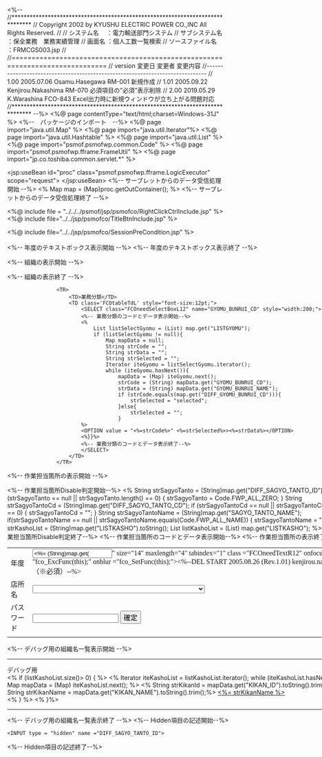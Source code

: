 <%--
//******************************************************************************
// Copyright 2002 by KYUSHU ELECTRIC POWER CO.,INC All Rights Reserved.
//
// システム名      　：電力輸送部門システム
// サブシステム名    ：保全業務　業務実績管理
// 画面名           ：個人工数一覧検索
// ソースファイル名   ：FRMCGS003.jsp
//
//==============================================================================
// version    変更日         変更者              変更内容
//------------------------------------------------------------------------------
// 1.00       2005.07.06     Osamu.Hasegawa      RM-001 新規作成
// 1.01       2005.09.22     Kenjirou.Nakashima  RM-070 必須項目の”必須”表示削除
// 2.00       2019.05.29     K.Warashina         FCO-843 Excel出力時に新規ウィンドウが立ち上がる問題対応
//******************************************************************************
--%>
<%@ page contentType="text/html;charset=Windows-31J" %>
<%--　パッケージのインポート　--%>
<%@ page import="java.util.Map" %>
<%@ page import="java.util.Iterator"%>
<%@ page import="java.util.Hashtable" %>
<%@ page import="java.util.List" %>
<%@ page import="psmof.psmofwp.common.Code" %>
<%@ page import="psmof.psmofwp.fframe.FrameUtil" %>
<%@ page import="jp.co.toshiba.common.servlet.*" %>

<jsp:useBean id="proc" class="psmof.psmofwp.fframe.LogicExecutor" scope="request">
</jsp:useBean>
<%-- サーブレットからのデータ受信処理開始 --%>
<%
	Map  map = (Map)proc.getOutContainer();
%>
<%-- サーブレットからのデータ受信処理終了 --%>
<HTML>
<HEAD>
<LINK rel="stylesheet" type="text/css"
						href="<%=Code.CSS_FCO_PATH%>fcom_hozenfont12.css">
<STYLE type="text/css">
	.NormalSelect {
		width               : 490px;
		FONT                : 12pt 'ＭＳ ゴシック';
	}
	.DisableSelect {
		width               : 490px;
		background-color    : #cccccc;
		FONT                : 12pt 'ＭＳ ゴシック';
	}
	TD {
		FONT                : 12pt 'MS ゴシック'
	}
</STYLE>
<SCRIPT language="JavaScript" src="<%=Code.SCRIPT_CCO_PATH%>com_interface.js"></SCRIPT>
<SCRIPT language="JavaScript" src="<%=Code.SCRIPT_CCO_PATH%>com_check.js"></SCRIPT>
<SCRIPT language="JavaScript" src="<%=Code.SCRIPT_CCO_PATH%>com_util.js"></SCRIPT>
<SCRIPT language="JavaScript" src="<%=Code.SCRIPT_FCO_PATH%>fcom_hozen.js"></SCRIPT>
<SCRIPT language="JavaScript" src="<%=Code.SCRIPT_FCO_PATH%>fcom_inputChk.js"></SCRIPT>
<SCRIPT language="JavaScript" src="<%=Code.SCRIPT_FCO_PATH%>fcom_assist.js"></SCRIPT>
<SCRIPT language="JavaScript" src="<%=Code.SCRIPT_FCO_PATH%>fcom_search.js"></SCRIPT>

<SCRIPT language="JavaScript" src="<%=Code.SCRIPT_FWP_PATH%>FCO_Check.js"></SCRIPT>
<SCRIPT language="JavaScript" src="<%=Code.SCRIPT_FWP_PATH%>FCO_Rule.js"></SCRIPT>
<SCRIPT language="JavaScript" src="<%=Code.SCRIPT_FWP_PATH%>FCO_common.js"></SCRIPT>
<SCRIPT language="JavaScript" src="<%=Code.SCRIPT_FWP_CHECK_PATH%>FWP_Check.js"></SCRIPT>

<%@ include file = "../../../psmof/jsp/psmofco/RightClickCtrlInclude.jsp" %>
<%@ include file="../../jsp/psmofco/TitleBtnInclude.jsp" %>

<SCRIPT language="JavaScript">
<%--
<!-- メッセージ表示するためのファンクションを定義 LogicExecutorよりエラー内容が転送される -->
<%= proc.putJavaScriptMessageDefine() %>
--%>
<%-- 定数の定義開始 --%>
var DEFAULT_NENDO = <%=Code.FWP_HONNENDO_VALUE%>;  <%-- 年度の指定範囲定数 --%>
var FRAME_BUTTON  = "frame_button";     <%-- ボタンフレームの宣言　　　--%>
var FRAME_TITLE   = "frame_title";      <%-- タイトルフレームの宣言　　--%>
var FRAME_DATA    = "frame_data";       <%-- データ表示フレームの宣言　--%>
var m_ClickFlg = 1;                     <%-- ２度押しフラグ変数定義　　--%>
var checkfunc = new Array();            <%-- 読み込み関数定義　　　　　--%>
var strHelpGamenID = "FRMCGS003";       <%-- ヘルプボタン用画面ID定義　--%>

	checkfunc["NENDO"] = "FW01;FW02;";      <%-- FW1:数値チェック　FW2:年度の範囲チェック--%>
	checkfunc["TUKI"] = "FW01;FW03;";       <%-- FW3:月の範囲チェック --%>
<%-- 定数の定義終了 --%>
<%--
//******************************************************************************
// * 関数名    ：フレーム表示
// * 関数ID   ：SetTiteBtn()
// * 処理内容   ：タイトルフレームとボタンフレームの描画
// * 書式      ：<BODY onload="SetTitleBtn()">
// * 引数      ：なし
// * 戻り値    ：なし
//******************************************************************************
--%>
function SetTitleBtn(){
	var strButtonArea = "";
	<%-- 1でボタン描画　Excelボタン・添付資料・懸案事項管理・引継ぎメモ・ＯＫ・キャンセルの順--%>
	strButtonArea = FCO_MakeListButton('0','0','0','0','1','0');
	setBtnHTML();
	fcom_showTitle('年度別業務実績グラフ','FRMCGS003','業務実績管理',strTitleBtnArea);
	fcom_showBtn(strButtonArea);
	<%-- ボタンフレーム・タイトルフレームのDisable解除--%>
	fcom_SetBtnAble(FRAME_BUTTON,false);
	fcom_SetBtnAble(FRAME_TITLE,false);
}
<%--
//******************************************************************************
// * 関数名    ：キャンセルボタンクリック時の処理
// * 関数ID   ：Cancelbtn_click()
// * 処理内容  ：前画面を表示する。
// * 書式      ：< ･･･ onclick="Cancelbtn_click()">
// * 引数      ：なし
// * 戻り値    ：なし
//******************************************************************************
--%>
function Cancelbtn_click()
{
	<%-- ２度押し防止 --%>
	if (m_ClickFlg == 1){
		return;
	}
	m_ClickFlg = 1;

	<%-- 各種ボタンを使用不可にする。true :　使用不可 --%>
	com_SetAllObjectDisable();
	fcom_SetBtnAble(FRAME_BUTTON,true);
	fcom_SetBtnAble(FRAME_TITLE,true);

	<%-- １つ前のサーブレットへアクセス --%>
	document.main.FFRAME_MYURL.value = window.location;
	document.main.FFRAME_ROUTE.value = "cancel";
	document.main.action = "<%= (String)map.get("FFRAME_CANCEL_URL")%>";
	document.main.target = "_self";
	document.main.submit();
}
<%--
//******************************************************************************
// * 関数名    ：ＯＫボタン表示
// * 関数ID   ：Okbtn_click()
// * 処理内容  ：OKボタン押下時にメニュー画面に遷移する。
// * 書式      ：< ･･･ onclick="Okbtn_click()">
// * 引数      ：なし
// * 戻り値    ：なし
//******************************************************************************
--%>
function Okbtn_click() {
	Cancelbtn_click();
}
<%--
//******************************************************************************
// * 関数名    ：年度範囲チェック
// * 関数ID   ：NendoHanni(obj)
// * 処理内容   ：年度＋－２０年のチェック
// * 書式      ：<>
// * 引数      ：なし
// * 戻り値    ：true/false
//******************************************************************************
--%>
function NendoHanni(obj){
	var Honnendo = new Number(<%=(String)map.get("HON_NENDO")%>);
	var minNendo = Honnendo - DEFAULT_NENDO ;
	var maxNendo = Honnendo + DEFAULT_NENDO ;

	if (obj.value == "") {
		return true;
	}
	if ((obj.value > maxNendo) || (obj.value < minNendo)){
		var MESSAGE_FWPCMW2006 ="";
		<%--警告メッセージID：FWPCMW2006--%>
		MESSAGE_FWPCMW2006 = "年度の値が範囲をはずれています。\n適切な値を入力してください。\n" +
				  "（適応範囲：" +
				  minNendo +  "-" +
				  maxNendo + "）";
		obj.style.color = "#FF0000";
		com_OpnWarningDialogMsg("警告メッセージ",MESSAGE_FWPCMW2006);
		obj.focus();
		return false ;
	}else{
		obj.style.color = "#000000";
		return true ;
	}
}
<%--
// *****************************************************************************
// * 関数名         ：情報取得用ウィンドウ表示関数
// * 関数 ID        ：OpenWindow()
// * 処理内容       ：情報取得用のウィンドウを表示します。
// * 書式           ：<･･･ onclick="OpenWindow()">
// * 引数           ：i（機能判別用ナンバー）
// * 戻り値         ：なし
// *****************************************************************************
--%>
function OpenWindow(iNo){

	<%-- ２度押し防止 --%>
	if (m_ClickFlg == 1){
		return;
	}
	m_ClickFlg = 1;

<%  String strSetubiKbn = (String) map.get("DIFF_SETUBI_KBNCD"); %>

	switch (iNo){
	<%-- 作業担当箇所 --%>
	case 1:
		<% String strTantou = "document.main"; %>
		fcom_OpenSagyouTantou(<%= strTantou %>,document.main.SAGYO_TANTO_KANRI_ID.value,null,true);
		break;



	}
}
<%--
// *****************************************************************************
// * 関数名         ：作業担当箇所情報取得関数
// * 関数 ID        ：SelectSagyouTantou(i1, i2, i3, i4, i5, i6)
// * 処理内容       ：作業担当箇所の情報取得を行います。
// * 書式           ：<･･･ onclick="SelectSagyouTantou(i1, i2, i3, i4, i5, i6)">
// * 引数           ：i1（管理ID）
//                  ：i2（機関ID）
//                  ：i3（機関コード）
//                  ：i4（機関名称１）
//                  ：i5（機関名称２）
//                  ：i6（機関名称３）
// * 戻り値         ：なし
// *****************************************************************************
--%>
function SelectSagyouTantou(i1, i2, i3, i4, i5, i6) {
	if (i1 == "") {
		document.main.SAGYO_TANTO_ID.value = "<%=Code.FWP_ALL_ZERO%>";
		document.main.SAGYO_TANTO_NAME.value = "";
		document.main.SAGYO_TANTO_KANRI_ID.value = "";
	} else {
		document.main.SAGYO_TANTO_ID.value = i2;
		document.main.SAGYO_TANTO_NAME.value = i5;
		document.main.SAGYO_TANTO_KANRI_ID.value = i1;
	}
}
<%--
// *****************************************************************************
// * 関数名         ：サブウィンドウ終了時実行関数
// * 関数 ID        ：AfterCloseWindow()
// * 処理内容       ：サブウィンドウが閉じられた後に実行されます。
// * 書式           ：<･･･ onclick="AfterCloseWindow()">
// * 引数           ：なし
// * 戻り値         ：なし
// *****************************************************************************
--%>
function AfterCloseWindow() {
	m_ClickFlg = 0;
}
<%--
// *****************************************************************************
// * 関数名			：ＥＸＣＥＬボタンクリック
// * 関数 ID		：ExcelWindowOpen()
// * 処理内容		：ＥＸＣＥＬボタンクリック時にサブシステムへ遷移する。
// * 書式			：<･･･ onclick="Excelbtn_click()">
// * 引数			：なし
// * 戻り値			：なし
// *****************************************************************************
--%>
function ExcelWindowOpen() {

	<%-- 更新ターゲットを元に戻す --%>
	document.main.target = "frame_data";

// [MOD] START 2019.05.29 K.Warashina R2.00
// 	window.open("/webapp/psmo/servlet/psmof.psmofrm.ess.HozenRMGyomuGraphEssServlet" + "?file=/Excel出力.xls", "Excel");
	fcom_ExcelDownload("/webapp/psmo/servlet/psmof.psmofrm.ess.HozenRMGyomuGraphEssServlet" + "?file=/Excel出力.xls");
// [MOD] E N D 2019.05.29 K.Warashina R2.00
	m_ClickFlg = 0;
}
<%--
// *****************************************************************************
// * 関数名 		：Excel出力ボタンクリック
// * 関数 ID		：Excelbtn_click()
// * 処理内容		：Excel出力クリック時に隠しフレームへサブミットする。
// * 書式			：<･･･ onclick="Excelbtn_click()">
// * 引数			：なし
// * 戻り値 		：なし
// *****************************************************************************
--%>
function Excelbtn_click() {
	document.main.FFRAME_MYURL.value = window.location;
	document.main.FFRAME_ROUTE.value = "next";
	document.main.target = "frame_work";
	document.main.action = "/webapp/psmo/servlet/psmof.psmofrm.servlet.FRMCGS003ExcelServlet";
	document.main.submit();

}
<%--
// *****************************************************************************
// * 関数名 		：Excel出力アンカークリック
// * 関数 ID		：Excelank_click()
// * 処理内容		：Excel出力クリック時に隠しフレームへサブミットする。
// * 書式			：<･･･ onclick="Excelank_click()">
// * 引数			：なし
// * 戻り値 		：なし
// *****************************************************************************
--%>
function Excelank_click(strSosikiId) {
	document.main.SAGYO_TANTO_ID.value = strSosikiId;
	Excelbtn_click();
}

</SCRIPT>
</HEAD>
<BODY class="FCOlistBody12" onload = "SetTitleBtn(),fcom_SessionTimer(<%= Code.FWP_SESSION_MILLISECOND %>,<%= Code.FWP_SESSION_NUMBER %>)">
<FORM name="main" method="post" onsubmit="return FCO_SubmitFnc()">
<%@ include file="../../jsp/psmofco/SessionPreCondition.jsp" %>
<CENTER>
<BR>
<DIV style="width:800;" align="left">
<TABLE border="0">
<TBODY>
<%-- 年度のテキストボックス表示開始 --%>
<TR>
	<TD>年度</TD>
	<TD>
		<INPUT type="text" name="NENDO" value="<%= (String)map.get("NENDO") %>"
		size="14" maxlength="4" tabindex="1" class ="FCOneedTextR12" onfocus = "fco_ExcFunc(this);" onblur ="fco_SetFunc(this);"><%--DEL START 2005.08.26 (Rev.1.01) kenjirou.nakashima（※必須）--%>
	</TD>
</TR>
<%-- 年度のテキストボックス表示終了 --%>

<%-- 組織の表示開始 --%>
	<TR>
		<TD>店所名</TD>
		<TD class='FCOtableTdL' style="font-size:12pt;">
			<SELECT class="FCOneedSelectBoxL12" name="SOSIKI_ID" style="width:400;">
			<%-- 組織のコードとデータ表示開始--%>
			<%
				List listSelectAllKasho = (List) map.get("LISTALLKASHO");
				if (listSelectAllKasho != null){
					Map mapData = null;
					String strCode = "";
					String strData = "";
					String strSelected = "";
					Iterator iteKasho = listSelectAllKasho.iterator();
					while (iteKasho.hasNext()){
						mapData = (Map) iteKasho.next();
						strCode = (String) mapData.get("KIKAN_ID").toString();
						strData = (String) mapData.get("KIKAN_NAME");
						if (strCode.equals(map.get("DIFF_SOSIKI_ID"))){
							strSelected = "selected";
						}else{
							strSelected = "";
						}
			%>
			<OPTION value = "<%=strCode%>" <%=strSelected%>><%=strData%></OPTION>
			<%}}%>
			<%-- 組織のコードとデータ表示終了--%>
			</SELECT>
		</TD>
	</TR>
<%-- 組織の表示終了 --%>
	<TR>
		<TD>パスワード</TD>
		<TD class='FCOtableTdL' style="font-size:12pt;">
			<INPUT type=PASSWORD class="FCOneedSelectBoxL12" name="SOSIKI_PASS" style="width:200;">
			<INPUT style="text-align:center;font:normal normal 12pt 'ＭＳ ゴシック'" type="button" name="TenshoKakuteiBtn" value="確定" onClick="">
		</TD>
	</TR>

					<TR>
						<TD>業務分類</TD>
						<TD class='FCOtableTdL' style="font-size:12pt;">
							<SELECT class="FCOneedSelectBoxL12" name="GYOMU_BUNRUI_CD" style="width:200;">
							<%-- 業務分類のコードとデータ表示開始--%>
							<%
								List listSelectGyomu = (List) map.get("LISTGYOMU");
								if (listSelectGyomu != null){
									Map mapData = null;
									String strCode = "";
									String strData = "";
									String strSelected = "";
									Iterator iteGyomu = listSelectGyomu.iterator();
									while (iteGyomu.hasNext()){
										mapData = (Map) iteGyomu.next();
										strCode = (String) mapData.get("GYOMU_BUNRUI_CD");
										strData = (String) mapData.get("GYOMU_BUNRUI_NAME");
										if (strCode.equals(map.get("DIFF_GYOMU_BUNRUI_CD"))){
											strSelected = "selected";
										}else{
											strSelected = "";
										}
							%>
							<OPTION value = "<%=strCode%>" <%=strSelected%>><%=strData%></OPTION>
							<%}}%>
							<%-- 業務分類のコードとデータ表示終了--%>
							</SELECT>
						</TD>
					</TR>

<%-- 作業担当箇所の表示開始 --%>
<TR>
		<%-- 作業担当箇所Disable判定開始--%>
		<%
			String strSagyoTanto = (String)map.get("DIFF_SAGYO_TANTO_ID");
			if (strSagyoTanto == null || strSagyoTanto.length() == 0) {
				strSagyoTanto = Code.FWP_ALL_ZERO;
			}
			String strSagyoTantoCd = (String)map.get("DIFF_SAGYO_TANTO_CD");
			if (strSagyoTantoCd == null || strSagyoTantoCd.length() == 0) {
				strSagyoTantoCd = "";
			}
			String strSagyoTantoName = (String)map.get("SAGYO_TANTO_NAME");
			if(strSagyoTantoName == null || strSagyoTantoName.equals(Code.FWP_ALL_NAME)) {
				strSagyoTantoName = "";
			}
			String strKashoList = (String)map.get("LISTKASHO").toString();
			List listKashoList = (List) map.get("LISTKASHO");
		%>
		<%-- 作業担当箇所Disable判定終了--%>
		<%-- 作業担当箇所のコードとデータ表示開始--%>
		<TD><INPUT type="hidden" name="SAGYO_TANTO_ID" value="<%= strSagyoTanto %>">
		    <INPUT type="hidden" name="SAGYO_TANTO_CD" value="<%= strSagyoTantoCd %>">
		</TD>
</TR>
<%-- 作業担当箇所の表示終了 --%>

</TBODY>
</TABLE>
<%-- デバッグ用の組織名一覧表示開始 --%>
<HR>デバッグ用<BR>
    			<%  if (listKashoList.size()> 0) { %>
					<%
                        Iterator iteKashoList = listKashoList.iterator();
						while (iteKashoList.hasNext()) {
							Map mapData = (Map) iteKashoList.next();
					%>
						<%   String strKikanId = mapData.get("KIKAN_ID").toString().trim();%>
						<%   String strKikanName = mapData.get("KIKAN_NAME").toString().trim();%>
						<a href="javascript:Excelank_click(<%= strKikanId %>)"><%= strKikanName %></a><br>
                    <%
                        }
                    %>
               <% }%>
<HR>
<%-- デバッグ用の組織名一覧表示終了 --%>
<%-- Hidden項目の記述開始--%>
	<INPUT type = "hidden" name ="FFRAME_MYURL">
	<INPUT type = "hidden" name ="FFRAME_MYGID" value = "FRMCGS003">
	<INPUT type = "hidden" name ="FFRAME_ROUTE">


	<INPUT type = "hidden" name ="DIFF_SAGYO_TANTO_ID">
<%-- Hidden項目の記述終了--%>
</DIV>
</CENTER>
</FORM>
</BODY>
<SCRIPT>
 m_ClickFlg = 0;
</SCRIPT>
</HTML>
<!-- $Id: FRMCGS003.jsp,v 1.8 2005/09/26 00:40:03 NMotoo Exp $ -->
